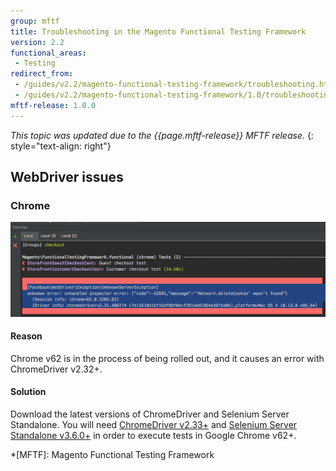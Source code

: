 ```yaml
---
group: mftf
title: Troubleshooting in the Magento Functional Testing Framework
version: 2.2
functional_areas:
 - Testing
redirect_from:
 - /guides/v2.2/magento-functional-testing-framework/troubleshooting.html
 - /guides/v2.2/magento-functional-testing-framework/1.0/troubleshooting.html
mftf-release: 1.0.0
---
```


_This topic was updated due to the {{page.mftf-release}} MFTF release._
{: style="text-align: right"}

## WebDriver issues

### Chrome

![](./img/trouble-chrome232.png)

#### Reason

Chrome v62 is in the process of being rolled out, and it causes an error with ChromeDriver v2.32+.

#### Solution

Download the latest versions of ChromeDriver and Selenium Server Standalone. You will need [ChromeDriver v2.33+] and [Selenium Server Standalone v3.6.0+] in order to execute tests in Google Chrome v62+.

<!-- LINK DEFINITIONS -->

[ChromeDriver v2.33+]: https://chromedriver.storage.googleapis.com/index.html?path=2.33/
[Selenium Server Standalone v3.6.0+]: http://www.seleniumhq.org/download/

<!-- Abbreviations -->

*[MFTF]: Magento Functional Testing Framework